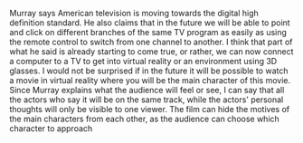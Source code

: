 Murray says American television is moving towards the digital high definition standard. He also claims that in the
future we will be able to point and click on different branches of the same TV program as easily as using the
remote control to switch from one channel to another. I think that part of what he said is already starting to
come true, or rather, we can now connect a computer to a TV to get into virtual reality or an environment
using 3D glasses. I would not be surprised if in the future it will be possible to watch a movie in virtual
reality where you will be the main character of this movie. Since Murray explains what the audience will feel
or see, I can say that all the actors who say it will be on the same track, while the actors' personal thoughts
will only be visible to one viewer. The film can hide the motives of the main characters from each other, as the
audience can choose which character to approach
